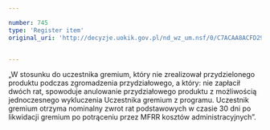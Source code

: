 ```yaml
---

number: 745
type: 'Register item'
original_uri: 'http://decyzje.uokik.gov.pl/nd_wz_um.nsf/0/C7ACAA8ACFD29D53C12572DD00329695?OpenDocument'


---
```


„W stosunku do uczestnika gremium, który nie zrealizował przydzielonego produktu podczas zgromadzenia przydziałowego, a który: nie zapłacił dwóch rat, spowoduje anulowanie przydziałowego produktu z możliwością jednoczesnego wykluczenia Uczestnika gremium z programu. Uczestnik gremium otrzyma nominalny zwrot rat podstawowych w czasie 30 dni po likwidacji gremium po potrąceniu przez MFRR kosztów administracyjnych”.
